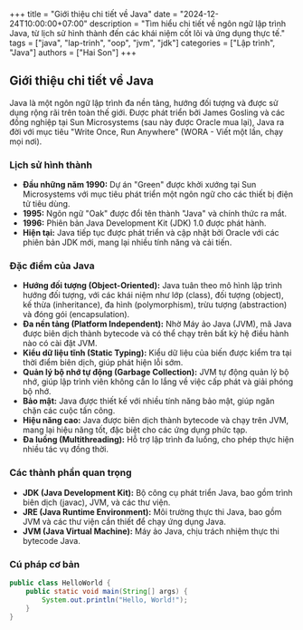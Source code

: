 +++
title = "Giới thiệu chi tiết về Java"
date = "2024-12-24T10:00:00+07:00"
description = "Tìm hiểu chi tiết về ngôn ngữ lập trình Java, từ lịch sử hình thành đến các khái niệm cốt lõi và ứng dụng thực tế."
tags = ["java", "lap-trinh", "oop", "jvm", "jdk"]
categories = ["Lập trình", "Java"]
authors = ["Hai Son"]
+++

## Giới thiệu chi tiết về Java

Java là một ngôn ngữ lập trình đa nền tảng, hướng đối tượng và được sử dụng rộng rãi trên toàn thế giới. Được phát triển bởi James Gosling và các đồng nghiệp tại Sun Microsystems (sau này được Oracle mua lại), Java ra đời với mục tiêu "Write Once, Run Anywhere" (WORA - Viết một lần, chạy mọi nơi).

### Lịch sử hình thành

*   **Đầu những năm 1990:** Dự án "Green" được khởi xướng tại Sun Microsystems với mục tiêu phát triển một ngôn ngữ cho các thiết bị điện tử tiêu dùng.
*   **1995:** Ngôn ngữ "Oak" được đổi tên thành "Java" và chính thức ra mắt.
*   **1996:** Phiên bản Java Development Kit (JDK) 1.0 được phát hành.
*   **Hiện tại:** Java tiếp tục được phát triển và cập nhật bởi Oracle với các phiên bản JDK mới, mang lại nhiều tính năng và cải tiến.

### Đặc điểm của Java

*   **Hướng đối tượng (Object-Oriented):** Java tuân theo mô hình lập trình hướng đối tượng, với các khái niệm như lớp (class), đối tượng (object), kế thừa (inheritance), đa hình (polymorphism), trừu tượng (abstraction) và đóng gói (encapsulation).
*   **Đa nền tảng (Platform Independent):** Nhờ Máy ảo Java (JVM), mã Java được biên dịch thành bytecode và có thể chạy trên bất kỳ hệ điều hành nào có cài đặt JVM.
*   **Kiểu dữ liệu tĩnh (Static Typing):** Kiểu dữ liệu của biến được kiểm tra tại thời điểm biên dịch, giúp phát hiện lỗi sớm.
*   **Quản lý bộ nhớ tự động (Garbage Collection):** JVM tự động quản lý bộ nhớ, giúp lập trình viên không cần lo lắng về việc cấp phát và giải phóng bộ nhớ.
*   **Bảo mật:** Java được thiết kế với nhiều tính năng bảo mật, giúp ngăn chặn các cuộc tấn công.
*   **Hiệu năng cao:** Java được biên dịch thành bytecode và chạy trên JVM, mang lại hiệu năng tốt, đặc biệt cho các ứng dụng phức tạp.
*   **Đa luồng (Multithreading):** Hỗ trợ lập trình đa luồng, cho phép thực hiện nhiều tác vụ đồng thời.

### Các thành phần quan trọng

*   **JDK (Java Development Kit):** Bộ công cụ phát triển Java, bao gồm trình biên dịch (javac), JVM, và các thư viện.
*   **JRE (Java Runtime Environment):** Môi trường thực thi Java, bao gồm JVM và các thư viện cần thiết để chạy ứng dụng Java.
*   **JVM (Java Virtual Machine):** Máy ảo Java, chịu trách nhiệm thực thi bytecode Java.

### Cú pháp cơ bản

```java
public class HelloWorld {
    public static void main(String[] args) {
        System.out.println("Hello, World!");
    }
}